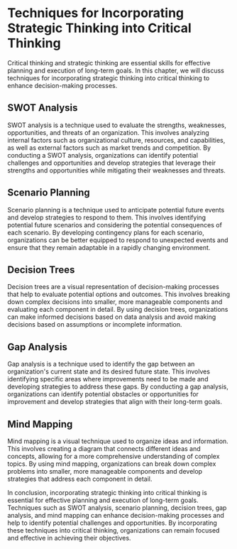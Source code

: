 # Techniques for Incorporating Strategic Thinking into Critical Thinking

Critical thinking and strategic thinking are essential skills for effective planning and execution of long-term goals. In this chapter, we will discuss techniques for incorporating strategic thinking into critical thinking to enhance decision-making processes.

SWOT Analysis
-------------

SWOT analysis is a technique used to evaluate the strengths, weaknesses, opportunities, and threats of an organization. This involves analyzing internal factors such as organizational culture, resources, and capabilities, as well as external factors such as market trends and competition. By conducting a SWOT analysis, organizations can identify potential challenges and opportunities and develop strategies that leverage their strengths and opportunities while mitigating their weaknesses and threats.

Scenario Planning
-----------------

Scenario planning is a technique used to anticipate potential future events and develop strategies to respond to them. This involves identifying potential future scenarios and considering the potential consequences of each scenario. By developing contingency plans for each scenario, organizations can be better equipped to respond to unexpected events and ensure that they remain adaptable in a rapidly changing environment.

Decision Trees
--------------

Decision trees are a visual representation of decision-making processes that help to evaluate potential options and outcomes. This involves breaking down complex decisions into smaller, more manageable components and evaluating each component in detail. By using decision trees, organizations can make informed decisions based on data analysis and avoid making decisions based on assumptions or incomplete information.

Gap Analysis
------------

Gap analysis is a technique used to identify the gap between an organization's current state and its desired future state. This involves identifying specific areas where improvements need to be made and developing strategies to address these gaps. By conducting a gap analysis, organizations can identify potential obstacles or opportunities for improvement and develop strategies that align with their long-term goals.

Mind Mapping
------------

Mind mapping is a visual technique used to organize ideas and information. This involves creating a diagram that connects different ideas and concepts, allowing for a more comprehensive understanding of complex topics. By using mind mapping, organizations can break down complex problems into smaller, more manageable components and develop strategies that address each component in detail.

In conclusion, incorporating strategic thinking into critical thinking is essential for effective planning and execution of long-term goals. Techniques such as SWOT analysis, scenario planning, decision trees, gap analysis, and mind mapping can enhance decision-making processes and help to identify potential challenges and opportunities. By incorporating these techniques into critical thinking, organizations can remain focused and effective in achieving their objectives.
